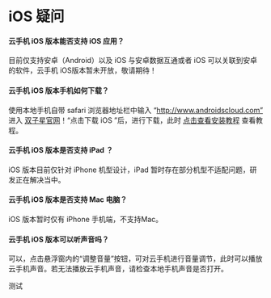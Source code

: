 # iOS 疑问

#### 云手机 iOS 版本能否支持 iOS 应用？

目前仅支持安卓（Android）以及 iOS 与安卓数据互通或者 iOS 可以关联到安卓的软件，云手机 iOS版本暂未开放，敬请期待！



#### 云手机 iOS 版本手机如何下载？

使用本地手机自带 safari 浏览器地址栏中输入 “http://www.androidscloud.com”  进入 [双子星官网](http://www.androidscloud.com)！“点击下载 iOS ”后，进行下载，此时 [点击查看安装教程](http://www.androidscloud.com/oneHelpDetail?id=39) 查看教程。



#### 云手机 iOS 版本是否支持 iPad ？

iOS 版本目前仅针对 iPhone 机型设计，iPad 暂时存在部分机型不适配问题，研发正在解决当中。



#### 云手机 iOS 版本是否支持 Mac 电脑？

iOS 版本暂时仅有 iPhone 手机端，不支持Mac。



#### 云手机 iOS 版本可以听声音吗？

可以，点击悬浮窗内的“调整音量”按钮，可对云手机进行音量调节，此时可以播放云手机声音。若无法播放云手机声音，请检查本地手机声音是否打开。

测试
